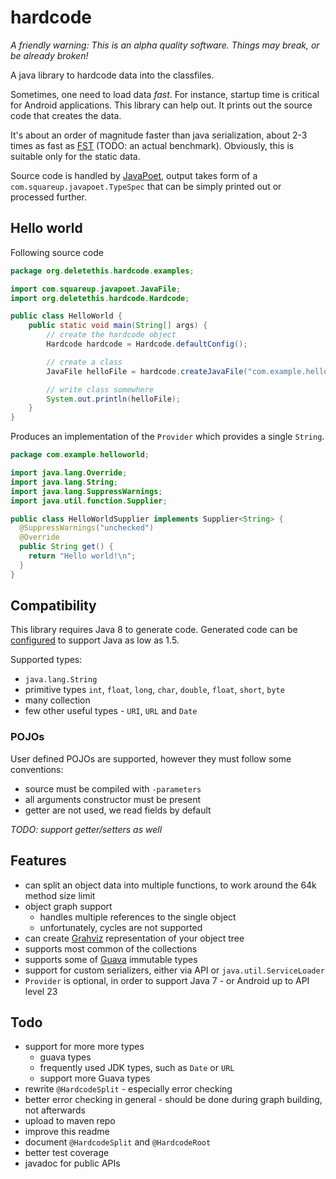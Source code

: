 # hardcode
*A friendly warning: This is an alpha quality software. Things may break, or
be already broken!*

A java library to hardcode data into the classfiles.

Sometimes, one need to load data *fast*. For instance, startup time is
critical for Android applications. This library can help out.
It prints out the source code that creates the data.

It's about an order of magnitude faster than java serialization,
about 2-3 times as fast as [FST](https://github.com/RuedigerMoeller/fast-serialization)
(TODO: an actual benchmark). Obviously, this is suitable
only for the static data.

Source code is handled by [JavaPoet](https://github.com/square/javapoet),
output takes form of a `com.squareup.javapoet.TypeSpec` that can be
simply printed out or processed further.

## Hello world
Following source code
```java
package org.deletethis.hardcode.examples;

import com.squareup.javapoet.JavaFile;
import org.deletethis.hardcode.Hardcode;

public class HelloWorld {
    public static void main(String[] args) {
        // create the hardcode object
        Hardcode hardcode = Hardcode.defaultConfig();

        // create a class
        JavaFile helloFile = hardcode.createJavaFile("com.example.helloworld", "HelloWorldSupplier", "Hello world!\n");

        // write class somewhere
        System.out.println(helloFile);
    }
}
```
Produces an implementation of the `Provider` which provides a single `String`.

```java
package com.example.helloworld;

import java.lang.Override;
import java.lang.String;
import java.lang.SuppressWarnings;
import java.util.function.Supplier;

public class HelloWorldSupplier implements Supplier<String> {
  @SuppressWarnings("unchecked")
  @Override
  public String get() {
    return "Hello world!\n";
  }
}
```

## Compatibility

This library requires Java 8 to generate code. Generated code can be 
[configured](https://github.com/miko3k/hardcode/blob/master/hardcode/src/main/java/org/deletethis/hardcode/HardcodeConfiguration.java)
 to support Java as low as 1.5.
 
Supported types:
* `java.lang.String` 
* primitive types `int`, `float`, `long`, `char`, `double`, `float`, `short`, `byte`
* many collection 
* few other useful types - `URI`, `URL` and `Date`

### POJOs
 
User defined POJOs are supported, however they must follow some conventions:
* source must be compiled with `-parameters`
* all arguments constructor must be present
* getter are not used, we read fields by default

*TODO: support getter/setters as well*
 
 

## Features
- can split an object data into multiple functions, to work around the 64k method size limit
- object graph support
  - handles multiple references to the single object
  - unfortunately, cycles are not supported
- can create [Grahviz](https://www.graphviz.org) representation of your object tree
- supports most common of the collections
- supports some of [Guava](https://github.com/google/guava) immutable types
- support for custom serializers, either via API or `java.util.ServiceLoader`
- `Provider` is optional, in order to support Java 7 - or  Android up to API level 23


## Todo
- support for more more types
  - guava types
  - frequently used JDK types, such as `Date` or `URL`
  - support more Guava types
- rewrite `@HardcodeSplit` - especially error checking
- better error checking in general - should be done during graph building,
  not afterwards
- upload to maven repo
- improve this readme
- document `@HardcodeSplit` and `@HardcodeRoot`
- better test coverage
- javadoc for public APIs

